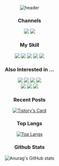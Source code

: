 <div align=center>
  
![header](https://capsule-render.vercel.app/api?type=soft&color=1c254f&fontColor=22ffff&height=200&section=header&text=난리범석서범석&fontSize=40&animation=blinking&stroke=e741e9&strokeWidth=2)


### Channels
[<img src="https://img.shields.io/badge/Tistory-000000?style=flat&logo=tistory&logoColor=#white"/>](https://sbslc.tistory.com/)
[<img src="https://img.shields.io/badge/Gmail-ffffff?style=flat&logo=gmail&logoColor=#white"/>](mailto://sbslc2000@gmail.com)


### My Skill
<img src="https://img.shields.io/badge/Spring-6DB33F?style=for-the-badge&logo=spring&logoColor=white"/>
<img src="https://img.shields.io/badge/Spring_Boot-F2F4F9?style=for-the-badge&logo=spring-boot"/>
<img src="https://img.shields.io/badge/MySQL-4479A1?style=for-the-badge&logo=mysql&logoColor=ffffff"/>
<img src="https://img.shields.io/badge/AWS-232F3E?style=for-the-badge&logo=amazonaws&logoColor=ffffff"/>
<img src="https://img.shields.io/badge/Hibernate-59666C?style=for-the-badge&logo=hibernate&logoColor=ffffff"/>

### Also Interested in ...
<img src="https://img.shields.io/badge/JUnit-25A162?style=for-the-badge&logo=junit5&logoColor=ffffff"/>
<img src="https://img.shields.io/badge/Nginx-009639?style=for-the-badge&logo=nginx&logoColor=ffffff"/>
<img src="https://img.shields.io/badge/redis-DD0031?&style=for-the-badge&logo=redis&logoColor=white"/>
<img src="https://img.shields.io/badge/Docker-2CA5E0?style=for-the-badge&logo=docker&logoColor=white"/>
<br/>
<img src="https://img.shields.io/badge/Javascript-F7DF1E?style=for-the-badge&logo=javascript&logoColor=ffffff"/>
<img src="https://img.shields.io/badge/React-20232A?style=for-the-badge&logo=react&logoColor=61DAFB"/>

<img src="https://img.shields.io/badge/Express%20js-000000?style=for-the-badge&logo=express&logoColor=white"/>

### Recent Posts
[![Tistory's Card](https://github-readme-tistory-card.vercel.app/api?name=sbslc&theme=tistory)](https://sbslc.tistory.com)

### Top Langs

[![Top Langs](https://github-readme-stats.vercel.app/api/top-langs/?username=sbslc2000&layout=compact)](https://github.com/sbslc2000/github-readme-stats)

### Github Stats

![Anurag's GitHub stats](https://github-readme-stats.vercel.app/api?username=sbslc2000&theme=discord_old_blurple&show_icons=true)


<!--
**sbslc2000/sbslc2000** is a ✨ _special_ ✨ repository because its `README.md` (this file) appears on your GitHub profile.

Here are some ideas to get you started:

- 🔭 I’m currently working on ...
- 🌱 I’m currently learning ...
- 👯 I’m looking to collaborate on ...
- 🤔 I’m looking for help with ...
- 💬 Ask me about ...
- 📫 How to reach me: ...
- 😄 Pronouns: ...
- ⚡ Fun fact: ...
-->

</div>
